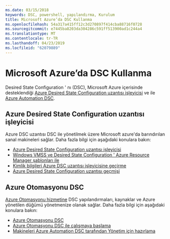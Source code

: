 ```yaml
---
ms.date: 03/15/2018
keywords: DSC, powershell, yapılandırma, Kurulum
title: Microsoft Azure’da DSC Kullanma
ms.openlocfilehash: 54a317a415ff12c3d270897f414cba88716f0728
ms.sourcegitcommit: e7445ba8203da304286c591ff513900ad1c244a4
ms.translationtype: MT
ms.contentlocale: tr-TR
ms.lasthandoff: 04/23/2019
ms.locfileid: "62079889"
---
```

# <a name="using-dsc-on-microsoft-azure"></a>Microsoft Azure’da DSC Kullanma

Desired State Configuration ' nı (DSC), Microsoft Azure içerisinde desteklendiği [Azure Desired State Configuration uzantısı işleyicisi](/azure/virtual-machines/extensions/dsc-overview) ve ile [Azure Automation DSC](/azure/automation/automation-dsc-overview).

## <a name="azure-desired-state-configuration-extension-handler"></a>Azure Desired State Configuration uzantısı işleyicisi

Azure DSC uzantısı DSC ile yönetilmek üzere Microsoft azure'da barındırılan sanal makineleri sağlar.
Daha fazla bilgi için aşağıdaki konulara bakın:

- [Azure Desired State Configuration uzantısı işleyicisi](/azure/virtual-machines/extensions/dsc-overview)
- [Windows VMSS ve Desired State Configuration ' Azure Resource Manager şablonları ile](/azure/virtual-machines/extensions/dsc-template)
- [Kimlik bilgileri Azure DSC uzantısı işleyicisine geçirme](/azure/virtual-machines/extensions/dsc-credentials)
- [Azure Desired State Configuration uzantısı geçmişi](azureDscexthistory.md)

## <a name="azure-automation-dsc"></a>Azure Otomasyonu DSC

[Azure Otomasyonu hizmetine](https://azure.microsoft.com/en-us/services/automation/) DSC yapılandırmaları, kaynaklar ve Azure yönetilen düğümü yönetmenize olanak sağlar. Daha fazla bilgi için aşağıdaki konulara bakın:

- [Azure Otomasyonu DSC](/azure/automation/automation-dsc-overview)
- [Azure Otomasyonu DSC ile çalışmaya başlama](/azure/automation/automation-dsc-getting-started)
- [Makineleri Azure Automation DSC tarafından Yönetim için hazırlama](/azure/automation/automation-dsc-onboarding)